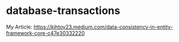 # database-transactions

My Article:
https://kihtov23.medium.com/data-consistency-in-entity-framework-core-c47e30332220
